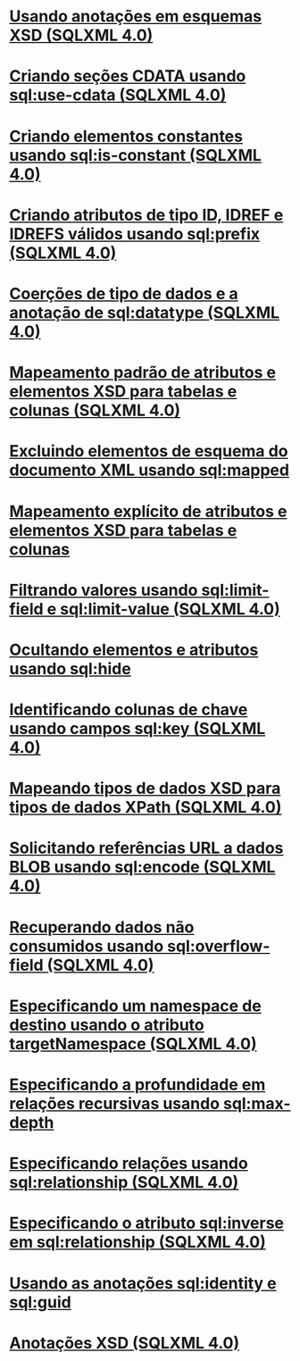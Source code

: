 # [Usando anotações em esquemas XSD (SQLXML 4.0)](using-annotations-in-xsd-schemas-sqlxml-4-0.md)

# [Criando seções CDATA usando sql:use-cdata (SQLXML 4.0)](creating-cdata-sections-using-sql-use-cdata-sqlxml-4-0.md)
# [Criando elementos constantes usando sql:is-constant (SQLXML 4.0)](creating-constant-elements-using-sql-is-constant-sqlxml-4-0.md)
# [Criando atributos de tipo ID, IDREF e IDREFS válidos usando sql:prefix (SQLXML 4.0)](creating-valid-id-idref-and-idrefs-type-attributes-using-sql-prefix-sqlxml-4-0.md)
# [Coerções de tipo de dados e a anotação de sql:datatype (SQLXML 4.0)](data-type-coercions-and-the-sql-datatype-annotation-sqlxml-4-0.md)
# [Mapeamento padrão de atributos e elementos XSD para tabelas e colunas (SQLXML 4.0)](default-mapping-of-xsd-elements-and-attributes-to-tables-and-columns-sqlxml-4-0.md)
# [Excluindo elementos de esquema do documento XML usando sql:mapped](excluding-schema-elements-from-the-xml-document-using-sql-mapped.md)
# [Mapeamento explícito de atributos e elementos XSD para tabelas e colunas](explicit-mapping-xsd-elements-and-attributes-to-tables-and-columns.md)
# [Filtrando valores usando sql:limit-field e sql:limit-value (SQLXML 4.0)](filtering-values-using-sql-limit-field-and-sql-limit-value-sqlxml-4-0.md)
# [Ocultando elementos e atributos usando sql:hide](hiding-elements-and-attributes-by-using-sql-hide.md)
# [Identificando colunas de chave usando campos sql:key (SQLXML 4.0)](identifying-key-columns-using-sql-key-fields-sqlxml-4-0.md)
# [Mapeando tipos de dados XSD para tipos de dados XPath (SQLXML 4.0)](mapping-xsd-data-types-to-xpath-data-types-sqlxml-4-0.md)
# [Solicitando referências URL a dados BLOB usando sql:encode (SQLXML 4.0)](requesting-url-references-to-blob-data-using-sql-encode-sqlxml-4-0.md)
# [Recuperando dados não consumidos usando sql:overflow-field (SQLXML 4.0)](retrieving-unconsumed-data-using-the-sql-overflow-field-sqlxml-4-0.md)
# [Especificando um namespace de destino usando o atributo targetNamespace (SQLXML 4.0)](specifying-a-target-namespace-using-the-targetnamespace-attribute-sqlxml-4-0.md)
# [Especificando a profundidade em relações recursivas usando sql:max-depth](specifying-depth-in-recursive-relationships-by-using-sql-max-depth.md)
# [Especificando relações usando sql:relationship (SQLXML 4.0)](specifying-relationships-using-sql-relationship-sqlxml-4-0.md)
# [Especificando o atributo sql:inverse em sql:relationship (SQLXML 4.0)](specifying-the-sql-inverse-attribute-on-sql-relationship-sqlxml-4-0.md)
# [Usando as anotações sql:identity e sql:guid](using-the-sql-identity-and-sql-guid-annotations.md)
# [Anotações XSD (SQLXML 4.0)](xsd-annotations-sqlxml-4-0.md)
